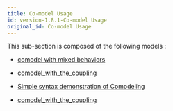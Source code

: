 ```yaml
---
title: Co-model Usage
id: version-1.8.1-Co-model Usage
original_id: Co-model Usage
---
```



This sub-section is composed of the following models :

* [comodel with mixed behaviors ](references#Co-modelUsagecomodel_mix_behaviors)

* [comodel_with_the_coupling](references#Co-modelUsagecomodel_mutate_population)

* [Simple syntax demonstration of Comodeling ](references#Co-modelUsagecomodel_simple)

* [comodel_with_the_coupling](references#Co-modelUsagecomodel_with_the_coupling)

